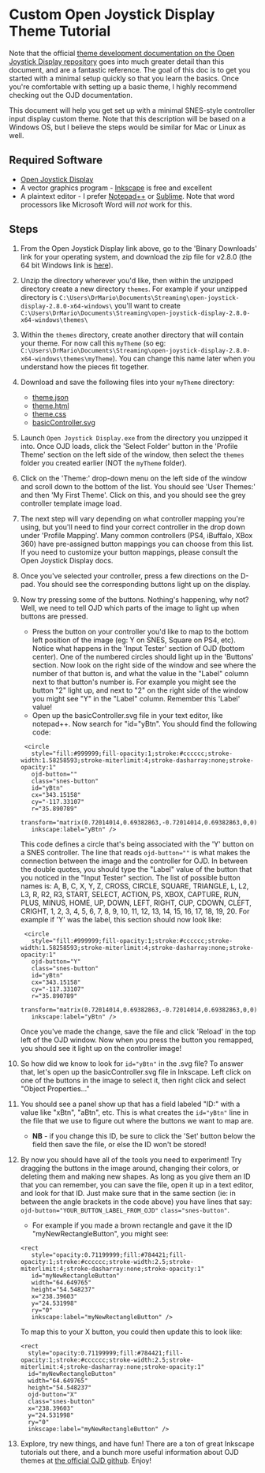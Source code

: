 # Custom Open Joystick Display Theme Tutorial

Note that the official [theme development documentation on the Open Joystick Display repository](https://github.com/KernelZechs/open-joystick-display/blob/master/docs/theme-development.md) goes into much greater detail than this document, and are a fantastic reference. The goal of this doc is to get you started with a minimal setup quickly so that you learn the basics. Once you're comfortable with setting up a basic theme, I highly recommend checking out the OJD documentation.

This document will help you get set up with a minimal SNES-style controller input display custom theme. Note that this description will be based on a Windows OS, but I believe the steps would be similar for Mac or Linux as well.

## Required Software

- [Open Joystick Display](http://kernelzechs.com/open-joystick-display/)
- A vector graphics program - [Inkscape](https://inkscape.org/) is free and excellent
- A plaintext editor - I prefer [Notepad++](https://notepad-plus-plus.org/downloads/) or [Sublime](https://www.sublimetext.com/). Note that word processors like Microsoft Word will _not_ work for this.

## Steps

1. From the Open Joystick Display link above, go to the 'Binary Downloads' link for your operating system, and download the zip file for v2.8.0 (the 64 bit Windows link is [here](http://kernelzechs.com/downloads/open-joystick-display/client/windows/stable/x64/open-joystick-display-2.8.0-x64-windows.zip)).

2. Unzip the directory wherever you'd like, then within the unzipped directory create a new directory `themes`. For example if your unzipped directory is `C:\Users\DrMario\Documents\Streaming\open-joystick-display-2.8.0-x64-windows\` you'll want to create `C:\Users\DrMario\Documents\Streaming\open-joystick-display-2.8.0-x64-windows\themes\`

3. Within the `themes` directory, create another directory that will contain your theme. For now call this `myTheme` (so eg: `C:\Users\DrMario\Documents\Streaming\open-joystick-display-2.8.0-x64-windows\themes\myTheme`). You can change this name later when you understand how the pieces fit together.

4. Download and save the following files into your `myTheme` directory:
    - [theme.json](https://raw.githubusercontent.com/drx-mario/openJoystickDisplayTutorial/main/theme.json)
    - [theme.html](https://raw.githubusercontent.com/drx-mario/openJoystickDisplayTutorial/main/theme.html)
    - [theme.css](https://raw.githubusercontent.com/drx-mario/openJoystickDisplayTutorial/main/theme.css)
    - [basicController.svg](https://raw.githubusercontent.com/drx-mario/openJoystickDisplayTutorial/main/basicController.svg)

5. Launch `Open Joystick Display.exe` from the directory you unzipped it into. Once OJD loads, click the 'Select Folder' button in the 'Profile Theme' section on the left side of the window, then select the `themes` folder you created earlier (NOT the `myTheme` folder).

6. Click on the 'Theme:' drop-down menu on the left side of the window and scroll down to the bottom of the list. You should see 'User Themes:' and then 'My First Theme'. Click on this, and you should see the grey controller template image load.

7. The next step will vary depending on what controller mapping you're using, but you'll need to find your correct controller in the drop down under 'Profile Mapping'. Many common controllers (PS4, iBuffalo, XBox 360) have pre-assigned button mappings you can choose from this list. If you need to customize your button mappings, please consult the Open Joystick Display docs.

8. Once you've selected your controller, press a few directions on the D-pad. You should see the corresponding buttons light up on the display. 

9. Now try pressing some of the buttons. Nothing's happening, why not? Well, we need to tell OJD which parts of the image to light up when buttons are pressed. 
    - Press the button on your controller you'd like to map to the bottom left position of the image (eg: Y on SNES, Square on PS4, etc). Notice what happens in the 'Input Tester' section of OJD (bottom center). One of the numbered circles should light up in the 'Buttons' section. Now look on the right side of the window and see where the number of that button is, and what the value in the "Label" column next to that button's number is. For example you might see the button "2" light up, and next to "2" on the right side of the window you might see "Y" in the "Label" column. Remember this 'Label' value!
    - Open up the basicController.svg file in your text editor, like notepad++. Now search for "id="yBtn". You should find the following code:
    ```
     <circle
       style="fill:#999999;fill-opacity:1;stroke:#cccccc;stroke-width:1.58258593;stroke-miterlimit:4;stroke-dasharray:none;stroke-opacity:1"
       ojd-button=""
       class="snes-button"
       id="yBtn"
       cx="343.15158"
       cy="-117.33107"
       r="35.890789"
       transform="matrix(0.72014014,0.69382863,-0.72014014,0.69382863,0,0)"
       inkscape:label="yBtn" />
    ```
    This code defines a circle that's being associated with the 'Y' button on a SNES controller. The line that reads `ojd-button=""` is what makes the connection between the image and the controller for OJD. In between the double quotes, you should type the "Label" value of the button that you noticed in the "Input Tester" section. The list of possible button names is: A, B, C, X, Y, Z, CROSS, CIRCLE, SQUARE, TRIANGLE, L, L2, L3, R, R2, R3, START, SELECT, ACTION, PS, XBOX, CAPTURE, RUN, PLUS, MINUS, HOME, UP, DOWN, LEFT, RIGHT, CUP, CDOWN, CLEFT, CRIGHT, 1, 2, 3, 4, 5, 6, 7, 8, 9, 10, 11, 12, 13, 14, 15, 16, 17, 18, 19, 20.
    For example if 'Y' was the label, this section should now look like:
    ```
     <circle
       style="fill:#999999;fill-opacity:1;stroke:#cccccc;stroke-width:1.58258593;stroke-miterlimit:4;stroke-dasharray:none;stroke-opacity:1"
       ojd-button="Y"
       class="snes-button"
       id="yBtn"
       cx="343.15158"
       cy="-117.33107"
       r="35.890789"
       transform="matrix(0.72014014,0.69382863,-0.72014014,0.69382863,0,0)"
       inkscape:label="yBtn" />
    ```
    Once you've made the change, save the file and click 'Reload' in the top left of the OJD window. Now when you press the button you remapped, you should see it light up on the controller image!
    
9. So how did we know to look for `id="yBtn"` in the .svg file? To answer that, let's open up the basicController.svg file in Inkscape. Left click on one of the buttons in the image to select it, then right click and select "Object Properties..."

10. You should see a panel show up that has a field labeled "ID:" with a value like "xBtn", "aBtn", etc. This is what creates the `id="yBtn"` line in the file that we use to figure out where the buttons we want to map are. 
    - **NB** - if you change this ID, be sure to click the 'Set' button below the field then save the file, or else the ID won't be stored!

11. By now you should have all of the tools you need to experiment! Try dragging the buttons in the image around, changing their colors, or deleting them and making new shapes. As long as you give them an ID that you can remember, you can save the file, open it up in a text editor, and look for that ID. Just make sure that in the same section (ie: in between the angle brackets in the code above) you have lines that say:
`ojd-button="YOUR_BUTTON_LABEL_FROM_OJD"`
`class="snes-button"`.
    - For example if you made a brown rectangle and gave it the ID "myNewRectangleButton", you might see:
    ```
    <rect
       style="opacity:0.71199999;fill:#784421;fill-opacity:1;stroke:#cccccc;stroke-width:2.5;stroke-miterlimit:4;stroke-dasharray:none;stroke-opacity:1"
       id="myNewRectangleButton"
       width="64.649765"
       height="54.548237"
       x="238.39603"
       y="24.531998"
       ry="0"
       inkscape:label="myNewRectangleButton" />
    ```
    
    To map this to your X button, you could then update this to look like:
     ```
    <rect
       style="opacity:0.71199999;fill:#784421;fill-opacity:1;stroke:#cccccc;stroke-width:2.5;stroke-miterlimit:4;stroke-dasharray:none;stroke-opacity:1"
       id="myNewRectangleButton"
       width="64.649765"
       height="54.548237"
       ojd-button="X"
       class="snes-button"
       x="238.39603"
       y="24.531998"
       ry="0"
       inkscape:label="myNewRectangleButton" />
    ```

12. Explore, try new things, and have fun! There are a ton of great Inkscape tutorials out there, and a bunch more useful information about OJD themes at [the official OJD github](https://github.com/KernelZechs/open-joystick-display/blob/master/docs/theme-development.md). Enjoy!

